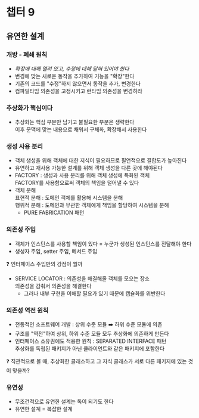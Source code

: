# 챕터 9

## 유연한 설계

### 개방 - 폐쇄 원칙
- *확장에 대해 열려 있고, 수정에 대해 닫혀 있어야 한다*
- 변경에 맞는 새로운 동작을 추가하여 기능을 "확장"한다
- 기존의 코드를 "수정"하지 않으면서 동작을 추가, 변경한다
- 컴파일타임 의존성을 고정시키고 런타임 의존성을 변경하라

### 추상화가 핵심이다
- 추상화는 핵심 부분만 남기고 불필요한 부분은 생략한다 <br/> 
이후 문맥에 맞는 내용으로 채워서 구체화, 확장해서 사용한다

### 생성 사용 분리
- 객체 생성을 위해 객체에 대한 지식이 필요하므로 필연적으로 결합도가 높아진다
- 유연하고 재사용 가능한 설계를 위해 객체 생성을 다른 곳에 해야된다
- FACTORY : 생성과 사용 분리를 위해 객체 생성에 특화된 객체 <br/>
FACTORY를 사용함으로써 객체의 책임을 덜어낼 수 있다
- 객체 분해 <br/>
표현적 분해 : 도메인 객체를 활용해 시스템을 분해 <br/>
행위적 분해 : 도메인과 무관한 객체에게 책임을 할당하여 시스템을 분해 <br/>
  - PURE FABRICATION 패턴 

### 의존성 주입
- 객체가 인스턴스를 사용할 책임이 있다  = 누군가 생성된 인스턴스를 전달해야 한다
- 생성자 주입, setter 주입, 메서드 주입 <br/>

❓ 인터페이스 주입만의 강점이 뭘까 <br/>

- SERVICE LOCATOR : 의존성을 해결해줄 객체를 모으는 장소 <br/>
의존성을 감춰서 의존성을 해결한다
  - 그러나 내부 구현을 이해할 필요가 있기 때문에 캡슐화를 위반한다

### 의존성 역전 원칙
- 전통적인 소프트웨어 개발 : 상위 수준 모듈 ➡️ 하위 수준 모듈에 의존
- 구조를 "역전"하여 상위, 하위 수준 모듈 모두 추상화에 의존하게 만든다
- 인터페이스 소유권에도 적용한 원칙 : SEPARATED INTERFACE 패턴 <br/>
추상화를 독립된 패키지가 아닌 클라이언트와 같은 패키지에 포함한다 <br/>

❓ 직관적으로 볼 때, 추상화한 클래스하고 그 자식 클래스가 서로 다른 패키지에 있는 것이 맞을까? <br/>

### 유연성
- 무조건적으로 유연한 설계는 독이 되기도 한다
- 유연한 설계 = 복잡한 설계
